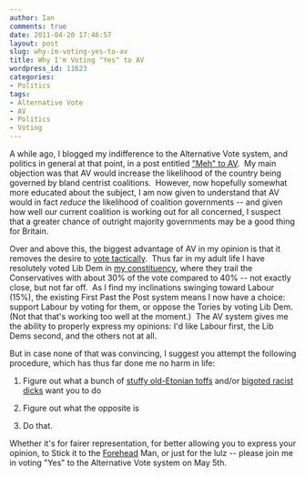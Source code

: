 ```yaml
---
author: Ian
comments: true
date: 2011-04-20 17:46:57
layout: post
slug: why-im-voting-yes-to-av
title: Why I'm Voting "Yes" to AV
wordpress_id: 11623
categories:
- Politics
tags:
- Alternative Vote
- AV
- Politics
- Voting
---
```


A while ago, I blogged my indifference to the Alternative Vote system, and politics in general at that point, in a post entitled ["Meh" to AV](http://onlydreaming.net/blog/meh-to-av).  My main objection was that AV would increase the likelihood of the country being governed by bland centrist coalitions.  However, now hopefully somewhat more educated about the subject, I am now given to understand that AV would in fact _reduce_ the likelihood of coalition governments -- and given how well our current coalition is working out for all concerned, I suspect that a greater chance of outright majority governments may be a good thing for Britain.

Over and above this, the biggest advantage of AV in my opinion is that it removes the desire to [vote tactically](http://rdouglasjohnson.com/misc/av-dogshit.gif).  Thus far in my adult life I have resolutely voted Lib Dem in [my constituency](https://secure.wikimedia.org/wikipedia/en/wiki/Bournemouth_West), where they trail the Conservatives with about 30% of the vote compared to 40% -- not exactly close, but not far off.  As I find my inclinations swinging toward Labour (15%), the existing First Past the Post system means I now have a choice: support Labour by voting for them, or oppose the Tories by voting Lib Dem.  (Not that that's working too well at the moment.)  The AV system gives me the ability to properly express my opinions: I'd like Labour first, the Lib Dems second, and the others not at all.

But in case none of that was convincing, I suggest you attempt the following procedure, which has thus far done me no harm in life:

	
  1. Figure out what a bunch of [stuffy old-Etonian toffs](http://www.conservatives.com/Campaigns/No_to_AV.aspx) and/or [bigoted racist dicks](http://www.bnp.org.uk/news/why-bnp-will-urge-%E2%80%9Cno%E2%80%9D-vote-av-referendum) want you to do

	
  2. Figure out what the opposite is

	
  3. Do that.

Whether it's for fairer representation, for better allowing you to express your opinion, to Stick it to the [Forehead](https://www.facebook.com/pages/David-Camerons-massive-shiny-forehead/116750315028509) Man, or just for the lulz -- please join me in voting "Yes" to the Alternative Vote system on May 5th.
